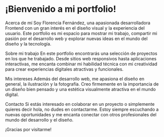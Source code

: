 # ¡Bienvenido a mi portfolio!

Acerca de mí
Soy Florencia Fernández, una apasionada desarrolladora Frontend con un gran interés en el diseño visual y la experiencia del usuario. Este portfolio es mi espacio para mostrar mi trabajo, compartir mi pasión por el desarrollo web y explorar nuevas ideas en el mundo del diseño y la tecnología.

Sobre mi trabajo
En este portfolio encontrarás una selección de proyectos en los que he trabajado. Desde sitios web responsivos hasta aplicaciones interactivas, me encanta combinar mi habilidad técnica con mi creatividad para crear experiencias digitales atractivas y funcionales.

Mis intereses
Además del desarrollo web, me apasiona el diseño en general, la ilustración y la fotografía. Creo firmemente en la importancia de un diseño bien pensado y una estética visualmente atractiva en el mundo digital.

Contacto
Si estás interesado en colaborar en un proyecto o simplemente quieres decir hola, no dudes en contactarme. Estoy siempre escuchando a nuevas oportunidades y me encanta conectar con otros profesionales del mundo del desarrollo y el diseño.

¡Gracias por visitarme!